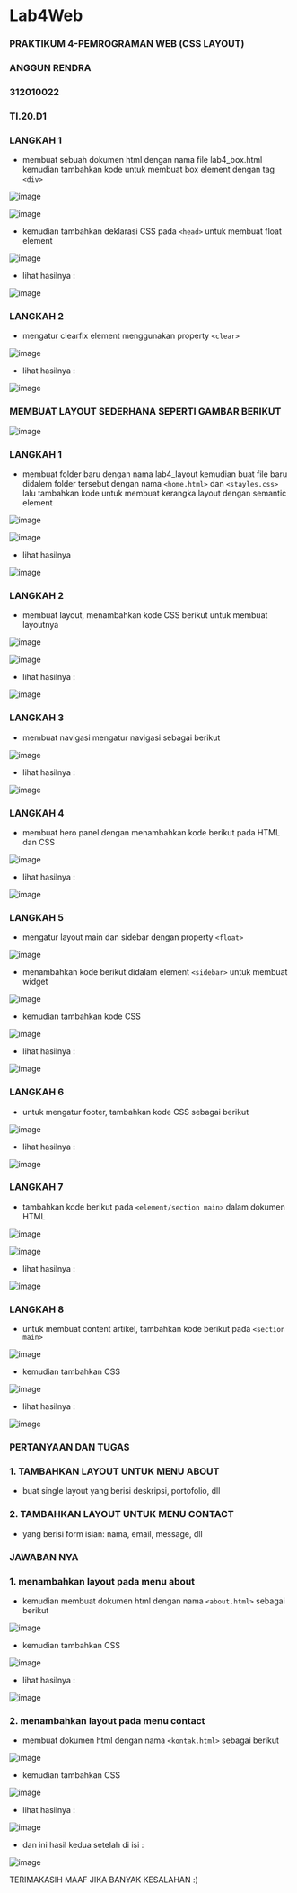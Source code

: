 # Lab4Web
### PRAKTIKUM 4-PEMROGRAMAN WEB (CSS LAYOUT)

### ANGGUN RENDRA 

### 312010022

### TI.20.D1

### LANGKAH 1

- membuat sebuah dokumen html dengan nama file lab4_box.html kemudian tambahkan kode untuk membuat box element dengan tag `<div>`

![image](https://user-images.githubusercontent.com/101658076/161411332-2bf99753-84c9-4120-bd06-a48905190b58.png)

![image](https://user-images.githubusercontent.com/101658076/161411339-340e663d-c48a-424d-b90b-111e42e7de5d.png)

- kemudian tambahkan deklarasi CSS pada `<head>` untuk membuat float element

![image](https://user-images.githubusercontent.com/101658076/161411402-30438062-699e-4d73-8390-3f5682aa35b0.png)

- lihat hasilnya :

![image](https://user-images.githubusercontent.com/101658076/161411418-234b1fcd-cd80-4738-bb48-b4cc2571f5c4.png)

### LANGKAH 2 

- mengatur clearfix element menggunakan property `<clear>`

![image](https://user-images.githubusercontent.com/101658076/161411452-fb655edb-df2e-4955-bf60-2f70e95b2981.png)

- lihat hasilnya :

![image](https://user-images.githubusercontent.com/101658076/161411464-1273de7b-e824-4a5a-a986-69108636b3fe.png)

### MEMBUAT LAYOUT SEDERHANA SEPERTI GAMBAR BERIKUT

![image](https://user-images.githubusercontent.com/101658076/161413400-7626cf32-7dc3-417c-a564-95cec4281ca5.png)

### LANGKAH 1

- membuat folder baru dengan nama lab4_layout kemudian buat file baru didalem folder tersebut dengan nama `<home.html>` dan `<stayles.css>` lalu tambahkan kode untuk membuat kerangka layout dengan semantic element

![image](https://user-images.githubusercontent.com/101658076/161411954-8cbe1c7b-b0cb-4790-b0dd-2f7c6e99a77e.png)

![image](https://user-images.githubusercontent.com/101658076/161411995-890f6ed1-3a1d-4ff8-a581-6888551e0e12.png)

- lihat hasilnya

![image](https://user-images.githubusercontent.com/101658076/161412004-b3724267-f939-4e21-bdd9-e8d1ca04ef20.png)

### LANGKAH 2 

- membuat layout, menambahkan kode CSS berikut untuk membuat layoutnya

![image](https://user-images.githubusercontent.com/101658076/161412050-4467e36c-781a-4a16-bd2a-ed0ef7b3e272.png)

![image](https://user-images.githubusercontent.com/101658076/161412053-702253f6-8d11-40a5-998c-2c2ba0ca41f1.png)

- lihat hasilnya :

![image](https://user-images.githubusercontent.com/101658076/161412062-dfcc114f-cd35-499d-b2d5-b4f2f03d1824.png)

### LANGKAH 3

- membuat navigasi mengatur navigasi sebagai berikut

![image](https://user-images.githubusercontent.com/101658076/161412112-b97ee9be-1c53-471d-8bff-3c20c9b38469.png)

- lihat hasilnya :

![image](https://user-images.githubusercontent.com/101658076/161412169-915653da-eea2-463c-96f2-9b67c2c63388.png)

### LANGKAH 4

- membuat hero panel dengan menambahkan kode berikut pada HTML dan CSS 

![image](https://user-images.githubusercontent.com/101658076/161412221-49f6575e-0fd1-47b7-bc4a-dbd9c5e1662c.png)

- lihat hasilnya :

![image](https://user-images.githubusercontent.com/101658076/161412234-8abbbc17-ad90-43f4-b381-321db1fda371.png)

### LANGKAH 5

- mengatur layout main dan sidebar dengan property `<float>`

![image](https://user-images.githubusercontent.com/101658076/161412299-3c1e84c5-7877-4074-8dcf-a424f78e5662.png)

- menambahkan kode berikut didalam element `<sidebar>` untuk membuat widget

![image](https://user-images.githubusercontent.com/101658076/161412346-07abb1e9-bd1b-4ed3-8f15-569e68cb8854.png)

- kemudian tambahkan kode CSS 

![image](https://user-images.githubusercontent.com/101658076/161412363-1c6608ba-c20d-4c2e-ae82-0afca4870977.png)

- lihat hasilnya :

![image](https://user-images.githubusercontent.com/101658076/161412387-5e51e92f-4dd8-4ad6-a385-61e3b04690ef.png)

### LANGKAH 6 

- untuk mengatur footer, tambahkan kode CSS sebagai berikut 

![image](https://user-images.githubusercontent.com/101658076/161412432-285b4d5a-8297-4594-95c3-858a8c874c88.png)

- lihat hasilnya :

![image](https://user-images.githubusercontent.com/101658076/161412445-e2eded63-92ff-4459-b0ef-18c9e1a6a897.png)

### LANGKAH 7 

- tambahkan kode berikut pada `<element/section main>` dalam dokumen HTML 

![image](https://user-images.githubusercontent.com/101658076/161412514-289ba756-23b2-4e91-90b4-df2abcd9e48e.png)

![image](https://user-images.githubusercontent.com/101658076/161412539-cd6ced92-e3d0-4108-9519-45539968e872.png)

- lihat hasilnya :

![image](https://user-images.githubusercontent.com/101658076/161412617-4414b6dc-6ca4-40aa-8290-a51b390ef929.png)

### LANGKAH 8

- untuk membuat content artikel, tambahkan kode berikut pada `<section main>`

![image](https://user-images.githubusercontent.com/101658076/161412672-5bf60f06-906d-47eb-bd3a-60665df7cc0c.png)

- kemudian tambahkan CSS 

![image](https://user-images.githubusercontent.com/101658076/161412684-497cf15e-2017-4bb2-9c3f-16166f91694f.png)

- lihat hasilnya :

![image](https://user-images.githubusercontent.com/101658076/161412710-6314e564-fca8-46b5-9c8e-662b4979ef19.png)

### PERTANYAAN DAN TUGAS 

### 1. TAMBAHKAN LAYOUT UNTUK MENU ABOUT

- buat single layout yang berisi deskripsi, portofolio, dll

### 2. TAMBAHKAN LAYOUT UNTUK MENU CONTACT

- yang berisi form isian: nama, email, message, dll 

### JAWABAN NYA 

### 1. menambahkan layout pada menu about 

- kemudian membuat dokumen html dengan nama `<about.html>` sebagai berikut

![image](https://user-images.githubusercontent.com/101658076/161412924-964a52ad-79a8-4eb9-a802-8ad05ff10f2e.png)

- kemudian tambahkan CSS 

![image](https://user-images.githubusercontent.com/101658076/161412936-32f042c6-a8d0-474a-8808-1c8489dffc68.png)

- lihat hasilnya :

![image](https://user-images.githubusercontent.com/101658076/161412940-93add988-ed05-40fe-aae7-f304bc18ff26.png)

### 2. menambahkan layout pada menu contact

- membuat dokumen html dengan nama `<kontak.html>` sebagai berikut

![image](https://user-images.githubusercontent.com/101658076/161412989-3ea93910-11b1-447f-8d8d-05f70180ffba.png)

- kemudian tambahkan CSS 

![image](https://user-images.githubusercontent.com/101658076/161413005-e0d04be4-114e-4ef5-a183-3499f5b4bc0e.png)

- lihat hasilnya :

![image](https://user-images.githubusercontent.com/101658076/161413162-d2a35be7-6573-484b-84de-767718bd21e2.png)

- dan ini hasil kedua setelah di isi :

![image](https://user-images.githubusercontent.com/101658076/161413183-b1631a21-c015-43d5-b140-2749a11579b6.png)

TERIMAKASIH MAAF JIKA BANYAK KESALAHAN :)
